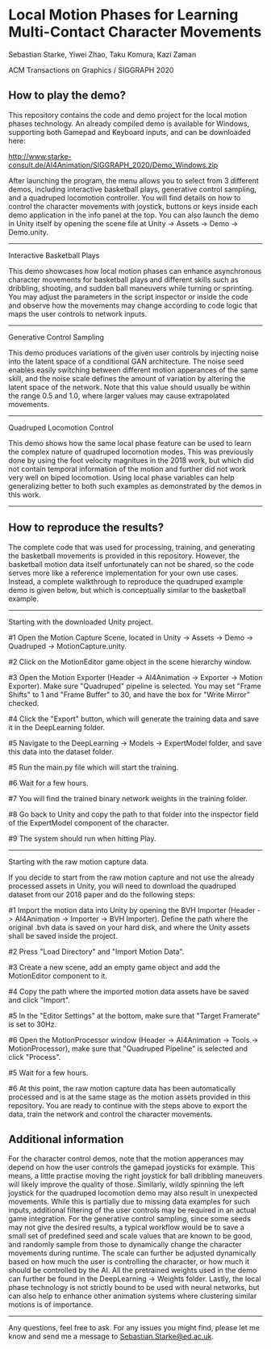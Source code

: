 Local Motion Phases for Learning Multi-Contact Character Movements
============
Sebastian Starke, Yiwei Zhao, Taku Komura, Kazi Zaman

ACM Transactions on Graphics / SIGGRAPH 2020

How to play the demo?
------------
This repository contains the code and demo project for the local motion phases technology. An already compiled demo is available for Windows, supporting both Gamepad and Keyboard inputs, and can be downloaded here:

http://www.starke-consult.de/AI4Animation/SIGGRAPH_2020/Demo_Windows.zip

After launching the program, the menu allows you to select from 3 different demos, including interactive basketball plays, generative control sampling, and a quadruped locomotion controller. You will find details on how to control the character movements with joystick, buttons or keys inside each demo application in the info panel at the top. You can also launch the demo in Unity itself by opening the scene file at Unity -> Assets -> Demo -> Demo.unity.

------------
Interactive Basketball Plays

This demo showcases how local motion phases can enhance asynchronous character movements for basketball plays and different skills such as dribbling, shooting, and sudden ball maneuvers while turning or sprinting.
You may adjust the parameters in the script inspector or inside the code and observe how the movements may change according to code logic that maps the user controls to network inputs.

------------

Generative Control Sampling

This demo produces variations of the given user controls by injecting noise into the latent space of a conditional GAN architecture. The noise seed enables easily switching between different motion apperances of the same skill,
and the noise scale defines the amount of variation by altering the latent space of the network. Note that this value should usually be within the range 0.5 and 1.0, where larger values may cause extrapolated movements.

------------

Quadruped Locomotion Control

This demo shows how the same local phase feature can be used to learn the complex nature of quadruped locomotion modes. This was previously done by using the foot velocity magnitues in the 2018 work, but which did not contain temporal information of the motion and further did not work very well on biped locomotion. Using local phase variables can help generalizing better to both such examples as demonstrated by the demos in this work.

------------

How to reproduce the results?
------------
The complete code that was used for processing, training, and generating the basketball movements is provided in this repository. However, the basketball motion data itself unfortunately can not be shared, so the code serves more like a reference implementation for your own use cases. Instead, a complete walkthrough to reproduce the quadruped example demo is given below, but which is conceptually similar to the basketball example.

------------

Starting with the downloaded Unity project.

#1 Open the Motion Capture Scene, located in Unity -> Assets -> Demo -> Quadruped -> MotionCapture.unity.

#2 Click on the MotionEditor game object in the scene hierarchy window.

#3 Open the Motion Exporter (Header -> AI4Animation -> Exporter -> Motion Exporter). Make sure "Quadruped" pipeline is selected. You may set "Frame Shifts" to 1 and "Frame Buffer" to 30, and have the box for "Write Mirror" checked.

#4 Click the "Export" button, which will generate the training data and save it in the DeepLearning folder.

#5 Navigate to the DeepLearning -> Models -> ExpertModel folder, and save this data into the dataset folder.

#5 Run the main.py file which will start the training.

#6 Wait for a few hours.

#7 You will find the trained binary network weights in the training folder.

#8 Go back to Unity and copy the path to that folder into the inspector field of the ExpertModel component of the character.

#9 The system should run when hitting Play.

------------

Starting with the raw motion capture data.

If you decide to start from the raw motion capture and not use the already processed assets in Unity, you will need to download the quadruped dataset from our 2018 paper and do the following steps:

#1 Import the motion data into Unity by opening the BVH Importer (Header -> AI4Animation -> Importer -> BVH Importer). Define the path where the original .bvh data is saved on your hard disk, and where the Unity assets shall be saved inside the project.

#2 Press "Load Directory" and "Import Motion Data".

#3 Create a new scene, add an empty game object and add the MotionEditor component to it.

#4 Copy the path where the imported motion data assets have be saved and click "Import".

#5 In the "Editor Settings" at the bottom, make sure that "Target Framerate" is set to 30Hz.

#6 Open the MotionProcessor window (Header -> AI4Animation -> Tools -> MotionProcessor), make sure that "Quadruped Pipeline" is selected and click "Process".

#5 Wait for a few hours.

#6 At this point, the raw motion capture data has been automatically processed and is at the same stage as the motion assets provided in this repository. You are ready to continue with the steps above to export the data, train the network and control the character movements.

Additional information
------------

For the character control demos, note that the motion apperances may depend on how the user controls the gamepad joysticks for example. This means, a little practise moving the right joystick for ball dribbling maneuvers will likely improve the quality of those. Similarly, wildly spinning the left joystick for the quadruped locomotion demo may also result in unexpected movements. While this is partially due to missing data examples for such inputs, additional filtering of the user controls may be required in an actual game integration. For the generative control sampling, since some seeds may not give the desired results, a typical workflow would be to save a small set of predefined seed and scale values that are known to be good, and randomly sample from those to dynamically change the character movements during runtime. The scale can further be adjusted dynamically based on how much the user is controlling the character, or how much it should be controlled by the AI. All the pretrained weights used in the demo can further be found in the DeepLearning -> Weights folder. Lastly, the local phase technology is not strictly bound to be used with neural networks, but can also help to enhance other animation systems where clustering similar motions is of importance.

------------
Any questions, feel free to ask. For any issues you might find, please let me know and send me a message to Sebastian.Starke@ed.ac.uk.